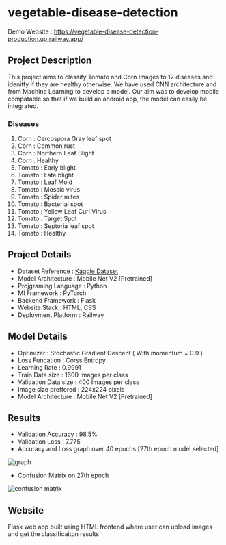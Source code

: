 # vegetable-disease-detection

Demo Website : https://vegetable-disease-detection-production.up.railway.app/

## Project Description

This project aims to classify Tomato and Corn Images to 12 diseases and idenitfy if they are healthy otherwise. We have used CNN architecture and from Machine Learning to develop a model. Our aim was to develop mobile compatable so that if we build an android app, the model can easily be integrated.

### Diseases
1. Corn : Cercospora Gray leaf spot
2. Corn : Common rust
3. Corn : Northern Leaf Blight
4. Corn : Healthy
5. Tomato : Early blight
6. Tomato : Late blight
7. Tomato : Leaf Mold
8. Tomato : Mosaic virus
9. Tomato : Spider mites
10. Tomato : Bacterial spot
11. Tomato : Yellow Leaf Curl Virus
12. Tomato : Target Spot
13. Tomato : Septoria leaf spot
14. Tomato : Healthy

## Project Details

* Dataset Reference : [Kaggle Dataset](https://www.kaggle.com/datasets/vipoooool/new-plant-diseases-dataset)
* Model Architecture : Mobile Net V2 [Pretrained]
* Projgraming Language : Python
* Ml Framework : PyTorch
* Backend Framework : Flask
* Website Stack : HTML, CSS
* Deployment Platform : Railway

## Model Details

* Optimizer : Stochastic Gradient Descent ( With momentum = 0.9 )
* Loss Funcation : Corss Entropy
* Learning Rate : 0.9991
* Train Data size : 1600 Images per class
* Validation Data size : 400 Images per class
* Image size preffered : 224x224 pixels
* Model Architecture : Mobile Net V2 [Pretrained]

## Results

* Validation Accuracy : 98.5%
* Validation Loss : 7.775
* Accuracy and Loss graph over 40 epochs [27th epoch model selected]

![graph](https://github.com/nandakishormpai/vegetable-disease-detection/raw/main/images/graph.png)

* Confusion Matrix on 27th epoch

![confusion matrix](https://github.com/nandakishormpai/vegetable-disease-detection/raw/main/images/confusion%20matrix.png)

## Website

Flask web app built using HTML frontend where user can upload images and get the classificaiton results <br>
